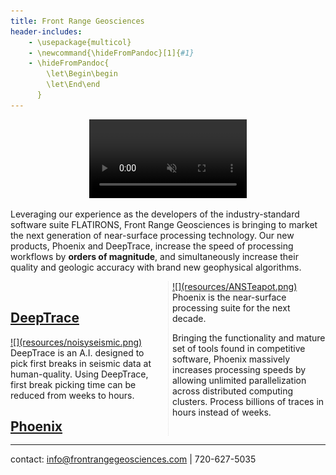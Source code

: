 ```yaml
---
title: Front Range Geosciences
header-includes:
    - \usepackage{multicol}
    - \newcommand{\hideFromPandoc}[1]{#1}
    - \hideFromPandoc{
        \let\Begin\begin
        \let\End\end
      }
---
```


<a href="https://frontrangegeosciences.com/seismicgan/">
<video autoplay playsinline loop muted width="420" class="top" style="width: 50%;margin-left: 25%;float: center">
       <source src="resources/5820.mp4"
            type="video/mp4">
</video></a>


Leveraging our experience as the developers of the industry-standard software suite FLATIRONS, Front Range Geosciences is bringing to market the next generation of near-surface processing technology. Our new products, Phoenix and DeepTrace, increase the speed of processing workflows by **orders of magnitude**, and simultaneously increase their quality and geologic accuracy with brand new geophysical algorithms.


<div style="-webkit-column-count: 2; -moz-column-count: 2; column-count: 2; -webkit-column-rule: 1px dotted #e0e0e0; -moz-column-rule: 1px dotted #e0e0e0; column-rule: 1px dotted #e0e0e0;">

<br>

## [DeepTrace](https://frontrangegeosciences.com/DeepTrace/)
<a href="https://frontrangegeosciences.com/DeepTrace/">
![](resources/noisyseismic.png)
</a>
DeepTrace is an A.I. designed to pick first breaks in seismic data at human-quality. Using DeepTrace, first break picking time can be reduced from weeks to hours.

<br>

## [Phoenix](https://frontrangegeosciences.com/Phoenix/)
<a href="https://frontrangegeosciences.com/Phoenix/">
![](resources/ANSTeapot.png)
</a>
Phoenix is the near-surface processing suite for the next decade. 

Bringing the functionality and mature set of tools found in competitive software, Phoenix massively increases processing speeds by allowing unlimited parallelization across distributed computing clusters. Process billions of traces in hours instead of weeks.
</div>

---

contact: [info@frontrangegeosciences.com](mailto:info@frontrangegeosciences.com) | 720-627-5035
